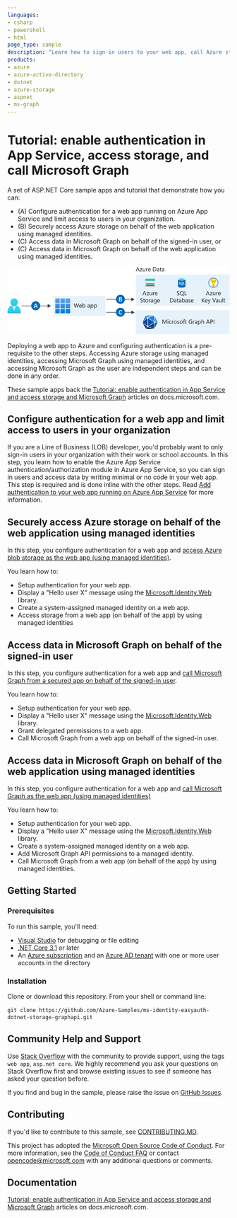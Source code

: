 ```yaml
---
languages:
- csharp
- powershell
- html
page_type: sample
description: "Learn how to sign-in users to your web app, call Azure storage, and call Microsoft Graph."
products:
- azure
- azure-active-directory
- dotnet
- azure-storage
- aspnet
- ms-graph
---
```


# Tutorial: enable authentication in App Service, access storage, and call Microsoft Graph

A set of ASP.NET Core sample apps and tutorial that demonstrate how you can:

- (A) Configure authentication for a web app running on Azure App Service and limit access to users in your organization​.
- (B) Securely access Azure storage on behalf of the web application using managed identities​.
- (C) Access data in Microsoft Graph on behalf of the signed-in user​, or
- (C) Access data in Microsoft Graph on behalf of the web application using managed identities​.

![Web app accesses storage and Microsoft Graph](ReadMeFiles/web-app.svg)

Deploying a web app to Azure and configuring authentication is a pre-requisite to the other steps.  Accessing Azure storage using managed identities, accessing Microsoft Graph using managed identities, and accessing Microsoft Graph as the user are independent steps and can be done in any order.

These sample apps back the [Tutorial: enable authentication in App Service and access storage and Microsoft Graph](https://learn.microsoft.com/azure/active-directory/develop/multi-service-web-app-overview) articles on docs.microsoft.com.

## Configure authentication for a web app and limit access to users in your organization

If you are a Line of Business (LOB) developer, you'd probably want to only sign-in users in your organization with their work or school accounts. In this step, you learn how to enable the Azure App Service authentication/authorization module in Azure App Service, so you can sign in users and access data by writing minimal or no code in your web app.  This step is required and is done inline with the other steps.  Read [Add authentication to your web app running on Azure App Service](https://learn.microsoft.com/azure/active-directory/develop/multi-service-web-app-authentication-app-service) for more information.

## Securely access Azure storage on behalf of the web application using managed identities​

In this step, you configure authentication for a web app and [access Azure blob storage as the web app (using managed identities)](https://github.com/Azure-Samples/ms-identity-easyauth-dotnet-storage-graphapi/tree/main/1-WebApp-storage-managed-identity).  

You learn how to:
- Setup authentication for your web app.
- Display a "Hello user X" message using the [Microsoft.Identity.Web](https://aka.ms/microsoft-identity-web) library.
- Create a system-assigned managed identity on a web app.
- Access storage from a web app (on behalf of the app) by using managed identities

## Access data in Microsoft Graph on behalf of the signed-in user​

In this step, you configure authentication for a web app and [call Microsoft Graph from a secured app on behalf of the signed-in user](https://github.com/Azure-Samples/ms-identity-easyauth-dotnet-storage-graphapi/tree/main/2-WebApp-graphapi-on-behalf).

You learn how to:
- Setup authentication for your web app.
- Display a "Hello user X" message using the [Microsoft.Identity.Web](https://aka.ms/microsoft-identity-web) library.
- Grant delegated permissions to a web app.
- Call Microsoft Graph from a web app on behalf of the signed-in user.

## Access data in Microsoft Graph on behalf of the web application using managed identities​

In this step, you configure authentication for a web app and [call Microsoft Graph as the web app (using managed identities)](https://github.com/Azure-Samples/ms-identity-easyauth-dotnet-storage-graphapi/tree/main/3-WebApp-graphapi-managed-identity)

You learn how to:
- Setup authentication for your web app.
- Display a "Hello user X" message using the [Microsoft.Identity.Web](https://aka.ms/microsoft-identity-web) library.
- Create a system-assigned managed identity on a web app.
- Add Microsoft Graph API permissions to a managed identity.
- Call Microsoft Graph from a web app (on behalf of the app) by using managed identities.

## Getting Started

### Prerequisites

To run this sample, you'll need:
- [Visual Studio](https://visualstudio.microsoft.com/) for debugging or file editing
- [.NET Core 3.1](https://dotnet.microsoft.com/) or later
- An [Azure subscription](https://docs.microsoft.com/azure/guides/developer/azure-developer-guide#understanding-accounts-subscriptions-and-billing) and an [Azure AD tenant](https://docs.microsoft.com/azure/active-directory/develop/quickstart-create-new-tenant) with one or more user accounts in the directory

### Installation

Clone or download this repository. From your shell or command line:

```
git clone https://github.com/Azure-Samples/ms-identity-easyauth-dotnet-storage-graphapi.git
```

## Community Help and Support
Use [Stack Overflow](http://stackoverflow.com/questions/) with the community to provide support, using the tags `web app`, `asp.net core`. We highly recommend you ask your questions on Stack Overflow first and browse existing issues to see if someone has asked your question before.

If you find and bug in the sample, please raise the issue on [GitHub Issues](https://github.com/Azure-Samples/ms-identity-easyauth-dotnet-storage-graphapi/issues).

## Contributing
If you'd like to contribute to this sample, see [CONTRIBUTING.MD](CONTRIBUTING.md).

This project has adopted the [Microsoft Open Source Code of Conduct](https://opensource.microsoft.com/codeofconduct/). For more information, see the [Code of Conduct FAQ](https://opensource.microsoft.com/codeofconduct/faq/) or contact [opencode@microsoft.com](opencode@microsoft.com) with any additional questions or comments.
## Documentation

[Tutorial: enable authentication in App Service and access storage and Microsoft Graph](https://learn.microsoft.com/azure/active-directory/develop/multi-service-web-app-overview) articles on docs.microsoft.com.
